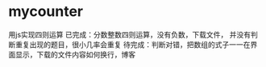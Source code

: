 ﻿# mycounter
用js实现四则运算
已完成：分数整数四则运算，没有负数，下载文件，
并没有判断重复出现的题目，很小几率会重复
待完成：判断对错，把数组的式子一一在界面显示，下载的文件内容如何换行，博客
